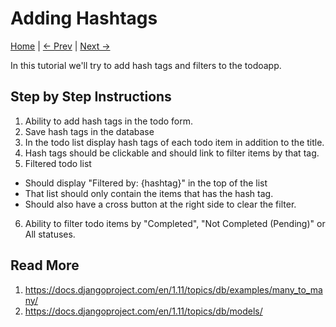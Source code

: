 Adding Hashtags
=====================
[Home](https://github.com/kabirbaidhya/learn-python-django-web) | [← Prev](https://github.com/kabirbaidhya/learn-python-django-web/blob/master/units/django/9/finalization.md) | [Next →]()

In this tutorial we'll try to add hash tags and filters to the todoapp.

## Step by Step Instructions
 1. Ability to add hash tags in the todo form.
 2. Save hash tags in the database
 3. In the todo list display hash tags of each todo item in addition to the  title.
 4. Hash tags should be clickable and should link to filter items by that  tag.
 5. Filtered todo list
  - Should display "Filtered by: {hashtag}" in the top of the list
  - That list should only contain the items that has the hash tag.
  - Should also have a cross button at the right side to clear the filter.
 6. Ability to filter todo items by "Completed", "Not Completed (Pending)"  or All statuses.


## Read More

 1. https://docs.djangoproject.com/en/1.11/topics/db/examples/many_to_many/
 2. https://docs.djangoproject.com/en/1.11/topics/db/models/
